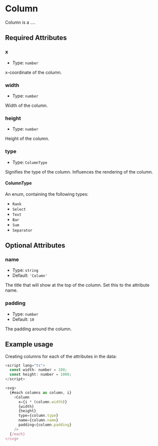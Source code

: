 # Column

Column is a ....

## Required Attributes

### x

- Type: `number`

x-coordinate of the column.

### width

- Type: `number`

Width of the column.

### height

- Type: `number`

Height of the column.

### type

- Type: `ColumnType`

Signifies the type of the column. Influences the rendering of the column.

#### ColumnType

An enum, containing the following types:

- `Rank`
- `Select`
- `Text`
- `Bar`
- `Sum`
- `Separator`

## Optional Attributes

### name

- Type: `string`
- Default: `'Column'`

The title that will show at the top of the column. Set this to the attribute name.

### padding

- Type: `number`
- Default: `10`

The padding around the column.

## Example usage

Creating columns for each of the attributes in the data:

```javascript
<script lang="ts">
  const width: number = 100;
  const height: number = 1000;
</script>

<svg>
  {#each columns as column, i}
    <Column
      x={i * (column.width)}
      {width}
      {height}
      type={column.type}
      name={column.name}
      padding={column.padding}
    />
  {/each}
</svg>
```
